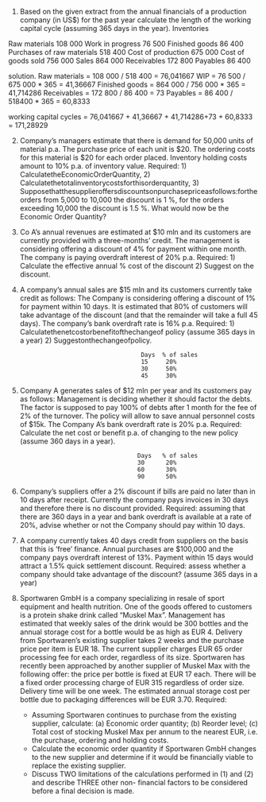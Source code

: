 1. Based on the given extract from the annual financials of a production company (in US$) for the past year calculate the length of the working capital cycle (assuming 365 days in the year).
Inventories

Raw materials   108 000
Work in progress   76 500
Finished goods   86 400
Purchases of raw materials   518 400
Cost of production   675 000
Cost of goods sold   756 000
Sales   864 000
Receivables   172 800
Payables   86 400

solution.
Raw materials =  108 000 / 518 400       = 76,041667
WIP = 76 500 / 675 000 * 365             = 41,36667
Finished goods = 864 000 / 756 000 * 365 = 41,714286
Receivables = 172 800 / 86 400           = 73
Payables = 86 400 / 518400 * 365         = 60,8333

working capital cycles = 76,041667 + 41,36667 + 41,714286+73 + 60,8333 = 171,28929



2. Company’s managers estimate that there is demand for 50,000 units of material p.a. The purchase price of each unit is $20. The ordering costs for this material is $20 for each order placed. Inventory holding costs amount to 10% p.a. of inventory value.
Required:
                1) CalculatetheEconomicOrderQuantity,
                2) Calculatethetotalinventorycostsforthisorderquantity,
                3) Supposethatthesupplieroffersdiscountsonpurchasepriceasfollows:forthe
orders from 5,000 to 10,000 the discount is 1 %, for the orders exceeding 10,000 the discount is 1.5 %. What would now be the Economic Order Quantity?


3. Co A’s annual revenues are estimated at $10 mln and its customers are currently provided with a three-months’ credit. The management is considering offering a discount of 4% for payment within one month. The company is paying overdraft interest of 20% p.a.
Required:
                    1) Calculate the effective annual % cost of the discount
                    2) Suggest on the discount.

4.  A company’s annual sales are $15 mln and its customers currently take credit as
follows:
The Company is considering offering a discount of 1% for payment within 10 days. It is estimated that 80% of customers will take advantage of the discount (and that the remainder will take a full 45 days). The company’s bank overdraft rate is 16% p.a.
Required:
                1) Calculatethenetcostorbenefitofthechangeof policy (assume 365 days in a year)
                2) Suggestonthechangeofpolicy.

                                          Days  % of sales
                                          15     20%
                                          30     50%
                                          45     30%

5. Company A generates sales of $12 mln per year and its customers pay as follows:
Management is deciding whether it should factor the debts. The factor is supposed to pay 100% of debts after 1 month for the fee of 2% of the turnover. The policy will allow to save annual personnel costs of $15k. The Company A’s bank overdraft rate is 20% p.a.
Required: Calculate the net cost or benefit p.a. of changing to the new policy (assume 360 days in a year).

                                        Days   % of sales
                                        30      20%
                                        60      30%
                                        90      50%


6. Company’s suppliers offer a 2% discount if bills are paid no later than in 10 days after receipt. Currently the company pays invoices in 30 days and therefore there is no discount provided.
Required: assuming that there are 360 days in a year and bank overdraft is available at a rate of 20%, advise whether or not the Company should pay within 10 days.


7. A company currently takes 40 days credit from suppliers on the basis that this is ‘free’ finance. Annual purchases are $100,000 and the company pays overdraft interest of 13%. Payment within 15 days would attract a 1.5% quick settlement discount.
Required: assess whether a company should take advantage of the discount? (assume 365 days in a year)


8. Sportwaren GmbH is a company specializing in resale of sport equipment and health nutrition. One of the goods offered to customers is a protein shake drink called “Muskel Max”. Management has estimated that weekly sales of the drink would be 300 bottles and the annual storage cost for a bottle would be as high as EUR 4. Delivery from Sportwaren’s existing supplier takes 2 weeks and the purchase price per item is EUR 18. The current supplier charges EUR 65 order processing fee for each order, regardless of its size. Sportwaren has recently been approached by another supplier of Muskel Max with the following offer: the price per bottle is fixed at EUR 17 each. There will be a fixed order processing charge of EUR 315 regardless of order size. Delivery time will be one week. The estimated annual storage cost per bottle due to packaging differences will be EUR 3.70.
Required:
      - Assuming Sportwaren continues to purchase from the existing supplier, calculate: (a) Economic order quantity; (b) Reorder     level; (c) Total cost of stocking Muskel Max per annum to the nearest EUR, i.e. the purchase, ordering and holding costs.
      -  Calculate the economic order quantity if Sportwaren GmbH changes to the new supplier and determine if it would be financially viable to replace the existing supplier.
      -  Discuss TWO limitations of the calculations performed in (1) and (2) and describe THREE other non- financial factors to be considered before a final decision is made.
